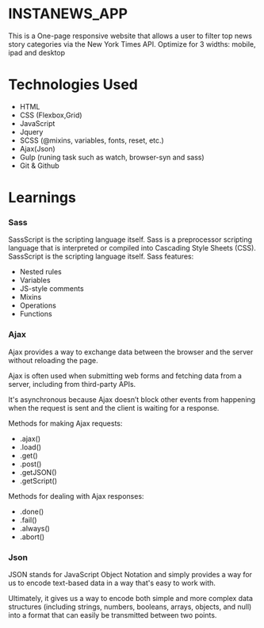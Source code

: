 # INSTANEWS_APP

This is a One-page responsive website that allows a user to filter top news story categories via the New York Times API.
Optimize for 3 widths: mobile, ipad and desktop

# Technologies Used

* HTML
* CSS (Flexbox,Grid)
* JavaScript
* Jquery 
* SCSS (@mixins, variables, fonts, reset, etc.)
* Ajax(Json)
* Gulp (runing task such as watch, browser-syn and sass)
* Git & Github

# Learnings


### Sass
SassScript is the scripting language itself.
Sass is a preprocessor scripting language that is interpreted or compiled into Cascading Style Sheets (CSS). SassScript is the scripting language itself.
Sass features:

- Nested rules
- Variables
- JS-style comments
- Mixins
- Operations
- Functions

### Ajax

Ajax provides a way to exchange data between the browser and the server without reloading the page.

Ajax is often used when submitting web forms and fetching data from a server, including from third-party APIs.

It's asynchronous because Ajax doesn’t block other events from happening when the request is sent and the client is waiting for a response.

Methods for making Ajax requests:

- .ajax()
- .load()
- .get()
- .post()
- .getJSON()
- .getScript()

Methods for dealing with Ajax responses:

- .done()
- .fail()
- .always()
- .abort()

### Json

JSON stands for JavaScript Object Notation and simply provides a way for us to encode text-based data in a way that's easy to work with.

Ultimately, it gives us a way to encode both simple and more complex data structures (including strings, numbers, booleans, arrays, objects, and null) into a format that can easily be transmitted between two points.


